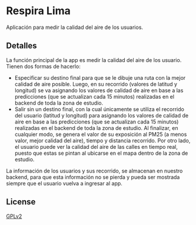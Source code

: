 # Respira Lima

Aplicación para medir la calidad del aire de los usuarios.

## Detalles

La función principal de la app es medir la calidad del aire de los usuario. Tienen dos formas de hacerlo:
- Especificar su destino final para que se le dibuje una ruta con la mejor calidad de aire posible. Luego, en su recorrido (valores de latitud y longitud) se va asignando los valores de calidad de aire en base a las predicciones (que se actualizan cada 15 minutos) realizadas en el backend  de toda la zona de estudio.
-  Salir sin un destino final, con la cual únicamente se utiliza el recorrido del usuario (latitud y longitud) para asignando los valores de calidad de aire en base a las predicciones (que se actualizan cada 15 minutos) realizadas en el backend  de toda la zona de estudio.
Al finalizar, en cualquier modo, se genera el valor de su exposición al PM25 (a menos valor, mejor calidad del aire), tiempo y distancia recorrido.
Por otro lado, el usuario puede ver la calidad del aire de las calles en tiempo real, puesto que estas se pintan al ubicarse en el mapa dentro de la zona de estudio.

La información de los usuarios y sus recorrido, se almacenan en nuestro backend, para que esta información no se pierda y pueda ser mostrada siempre que el usuario vuelva a ingresar al app.

## License

[GPLv2](https://www.gnu.org/licenses/old-licenses/gpl-2.0.txt)
